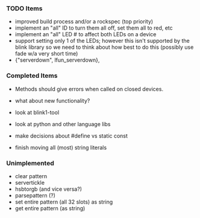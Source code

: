 ### TODO Items

- improved build process and/or a rockspec (top priority)
- implement an "all" ID to turn them all off, set them all to red, etc
- implement an "all" LED # to affect both LEDs on a device
- support setting only 1 of the LEDs; however this isn't supported by the blink library so we 
     need to think about how best to do this (possibly use fade w/a very short time)
- {"serverdown", lfun_serverdown},

### Completed Items
- Methods should give errors when called on closed devices.

- what about new functionality?
- look at blink1-tool
- look at python and other language libs

- make decisions about #define vs static const
- finish moving all (most) string literals

### Unimplemented

- clear pattern
- servertickle
- hsbtorgb (and vice versa?)
- parsepattern (?)
- set entire pattern (all 32 slots)  as string
- get entire pattern (as string)

